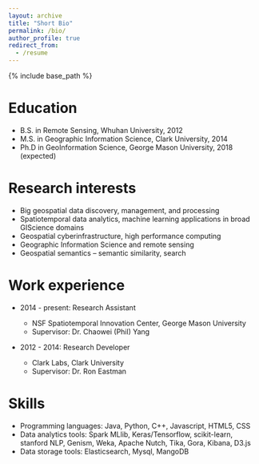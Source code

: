 ```yaml
---
layout: archive
title: "Short Bio"
permalink: /bio/
author_profile: true
redirect_from:
  - /resume
---
```


{% include base_path %}

Education
======
* B.S. in Remote Sensing, Whuhan University, 2012
* M.S. in Geographic Information Science, Clark University, 2014
* Ph.D in GeoInformation Science, George Mason University, 2018 (expected)

Research interests
======
* Big geospatial data discovery, management, and processing
* Spatiotemporal data analytics, machine learning applications in broad GIScience domains
* Geospatial cyberinfrastructure, high performance computing
* Geographic Information Science and remote sensing
* Geospatial semantics – semantic similarity, search

Work experience
======
* 2014 - present: Research Assistant
  * NSF Spatiotemporal Innovation Center, George Mason University
  * Supervisor: Dr. Chaowei (Phil) Yang

* 2012 - 2014: Research Developer
  * Clark Labs, Clark University
  * Supervisor: Dr. Ron Eastman
  
Skills
======
* Programming languages: Java, Python, C++, Javascript, HTML5, CSS
* Data analytics tools: Spark MLlib, Keras/Tensorflow, scikit-learn, stanford NLP, Genism, Weka, Apache Nutch, Tika, Gora, Kibana, D3.js
* Data storage tools: Elasticsearch, Mysql, MangoDB


